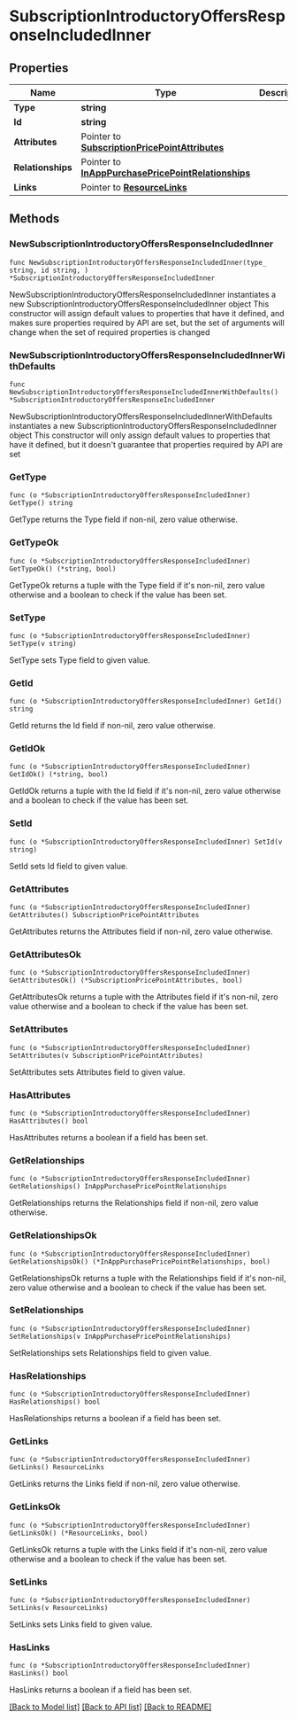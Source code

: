 # SubscriptionIntroductoryOffersResponseIncludedInner

## Properties

Name | Type | Description | Notes
------------ | ------------- | ------------- | -------------
**Type** | **string** |  | 
**Id** | **string** |  | 
**Attributes** | Pointer to [**SubscriptionPricePointAttributes**](SubscriptionPricePointAttributes.md) |  | [optional] 
**Relationships** | Pointer to [**InAppPurchasePricePointRelationships**](InAppPurchasePricePointRelationships.md) |  | [optional] 
**Links** | Pointer to [**ResourceLinks**](ResourceLinks.md) |  | [optional] 

## Methods

### NewSubscriptionIntroductoryOffersResponseIncludedInner

`func NewSubscriptionIntroductoryOffersResponseIncludedInner(type_ string, id string, ) *SubscriptionIntroductoryOffersResponseIncludedInner`

NewSubscriptionIntroductoryOffersResponseIncludedInner instantiates a new SubscriptionIntroductoryOffersResponseIncludedInner object
This constructor will assign default values to properties that have it defined,
and makes sure properties required by API are set, but the set of arguments
will change when the set of required properties is changed

### NewSubscriptionIntroductoryOffersResponseIncludedInnerWithDefaults

`func NewSubscriptionIntroductoryOffersResponseIncludedInnerWithDefaults() *SubscriptionIntroductoryOffersResponseIncludedInner`

NewSubscriptionIntroductoryOffersResponseIncludedInnerWithDefaults instantiates a new SubscriptionIntroductoryOffersResponseIncludedInner object
This constructor will only assign default values to properties that have it defined,
but it doesn't guarantee that properties required by API are set

### GetType

`func (o *SubscriptionIntroductoryOffersResponseIncludedInner) GetType() string`

GetType returns the Type field if non-nil, zero value otherwise.

### GetTypeOk

`func (o *SubscriptionIntroductoryOffersResponseIncludedInner) GetTypeOk() (*string, bool)`

GetTypeOk returns a tuple with the Type field if it's non-nil, zero value otherwise
and a boolean to check if the value has been set.

### SetType

`func (o *SubscriptionIntroductoryOffersResponseIncludedInner) SetType(v string)`

SetType sets Type field to given value.


### GetId

`func (o *SubscriptionIntroductoryOffersResponseIncludedInner) GetId() string`

GetId returns the Id field if non-nil, zero value otherwise.

### GetIdOk

`func (o *SubscriptionIntroductoryOffersResponseIncludedInner) GetIdOk() (*string, bool)`

GetIdOk returns a tuple with the Id field if it's non-nil, zero value otherwise
and a boolean to check if the value has been set.

### SetId

`func (o *SubscriptionIntroductoryOffersResponseIncludedInner) SetId(v string)`

SetId sets Id field to given value.


### GetAttributes

`func (o *SubscriptionIntroductoryOffersResponseIncludedInner) GetAttributes() SubscriptionPricePointAttributes`

GetAttributes returns the Attributes field if non-nil, zero value otherwise.

### GetAttributesOk

`func (o *SubscriptionIntroductoryOffersResponseIncludedInner) GetAttributesOk() (*SubscriptionPricePointAttributes, bool)`

GetAttributesOk returns a tuple with the Attributes field if it's non-nil, zero value otherwise
and a boolean to check if the value has been set.

### SetAttributes

`func (o *SubscriptionIntroductoryOffersResponseIncludedInner) SetAttributes(v SubscriptionPricePointAttributes)`

SetAttributes sets Attributes field to given value.

### HasAttributes

`func (o *SubscriptionIntroductoryOffersResponseIncludedInner) HasAttributes() bool`

HasAttributes returns a boolean if a field has been set.

### GetRelationships

`func (o *SubscriptionIntroductoryOffersResponseIncludedInner) GetRelationships() InAppPurchasePricePointRelationships`

GetRelationships returns the Relationships field if non-nil, zero value otherwise.

### GetRelationshipsOk

`func (o *SubscriptionIntroductoryOffersResponseIncludedInner) GetRelationshipsOk() (*InAppPurchasePricePointRelationships, bool)`

GetRelationshipsOk returns a tuple with the Relationships field if it's non-nil, zero value otherwise
and a boolean to check if the value has been set.

### SetRelationships

`func (o *SubscriptionIntroductoryOffersResponseIncludedInner) SetRelationships(v InAppPurchasePricePointRelationships)`

SetRelationships sets Relationships field to given value.

### HasRelationships

`func (o *SubscriptionIntroductoryOffersResponseIncludedInner) HasRelationships() bool`

HasRelationships returns a boolean if a field has been set.

### GetLinks

`func (o *SubscriptionIntroductoryOffersResponseIncludedInner) GetLinks() ResourceLinks`

GetLinks returns the Links field if non-nil, zero value otherwise.

### GetLinksOk

`func (o *SubscriptionIntroductoryOffersResponseIncludedInner) GetLinksOk() (*ResourceLinks, bool)`

GetLinksOk returns a tuple with the Links field if it's non-nil, zero value otherwise
and a boolean to check if the value has been set.

### SetLinks

`func (o *SubscriptionIntroductoryOffersResponseIncludedInner) SetLinks(v ResourceLinks)`

SetLinks sets Links field to given value.

### HasLinks

`func (o *SubscriptionIntroductoryOffersResponseIncludedInner) HasLinks() bool`

HasLinks returns a boolean if a field has been set.


[[Back to Model list]](../README.md#documentation-for-models) [[Back to API list]](../README.md#documentation-for-api-endpoints) [[Back to README]](../README.md)


